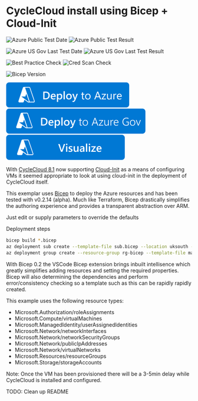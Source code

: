 # CycleCloud install using Bicep + Cloud-Init

![Azure Public Test Date](https://azurequickstartsservice.blob.core.windows.net/badges/quickstarts/microsoft.compute/vm-cyclecloud/PublicLastTestDate.svg)
![Azure Public Test Result](https://azurequickstartsservice.blob.core.windows.net/badges/quickstarts/microsoft.compute/vm-cyclecloud/PublicDeployment.svg)

![Azure US Gov Last Test Date](https://azurequickstartsservice.blob.core.windows.net/badges/quickstarts/microsoft.compute/vm-cyclecloud/FairfaxLastTestDate.svg)
![Azure US Gov Last Test Result](https://azurequickstartsservice.blob.core.windows.net/badges/quickstarts/microsoft.compute/vm-cyclecloud/FairfaxDeployment.svg)

![Best Practice Check](https://azurequickstartsservice.blob.core.windows.net/badges/quickstarts/microsoft.compute/vm-cyclecloud/BestPracticeResult.svg)
![Cred Scan Check](https://azurequickstartsservice.blob.core.windows.net/badges/quickstarts/microsoft.compute/vm-cyclecloud/CredScanResult.svg)

![Bicep Version](https://azurequickstartsservice.blob.core.windows.net/badges/quickstarts/microsoft.compute/vm-cyclecloud/BicepVersion.svg)

[![Deploy To Azure](https://raw.githubusercontent.com/Azure/azure-quickstart-templates/master/1-CONTRIBUTION-GUIDE/images/deploytoazure.svg?sanitize=true)](https://portal.azure.com/#create/Microsoft.Template/uri/https%3A%2F%2Fraw.githubusercontent.com%2FAzure%2Fazure-quickstart-templates%2Fmaster%2Fquickstarts%2Fmicrosoft.compute%2Fvm-cyclecloud%2Fazuredeploy.json)
[![Deploy To Azure US Gov](https://raw.githubusercontent.com/Azure/azure-quickstart-templates/master/1-CONTRIBUTION-GUIDE/images/deploytoazuregov.svg?sanitize=true)](https://portal.azure.us/#create/Microsoft.Template/uri/https%3A%2F%2Fraw.githubusercontent.com%2FAzure%2Fazure-quickstart-templates%2Fmaster%2Fquickstarts%2Fmicrosoft.compute%2Fvm-cyclecloud%2Fazuredeploy.json)
[![Visualize](https://raw.githubusercontent.com/Azure/azure-quickstart-templates/master/1-CONTRIBUTION-GUIDE/images/visualizebutton.svg?sanitize=true)](http://armviz.io/#/?load=https%3A%2F%2Fraw.githubusercontent.com%2FAzure%2Fazure-quickstart-templates%2Fmaster%2Fquickstarts%2Fmicrosoft.compute%2Fvm-cyclecloud%2Fazuredeploy.json)

With [CycleCloud 8.1](https://techcommunity.microsoft.com/t5/azure-compute/azure-cyclecloud-8-1-is-now-available/ba-p/1898011) now supporting [Cloud-Init](https://cloud-init.io/) as a means of configuring VMs it seemed appropriate to look at using cloud-init in the deployment of CycleCloud itself.

This exemplar uses [Bicep](https://github.com/Azure/bicep) to deploy the Azure resources and has been tested with v0.2.14 (alpha). Much like Terraform, Bicep drastically simplifies the authoring experience and provides a transparent abstraction over ARM.

Just edit or supply parameters to override the defaults

Deployment steps

```bash
bicep build *.bicep
az deployment sub create --template-file sub.bicep --location uksouth --confirm-with-what-if 
az deployment group create --resource-group rg-bicep --template-file main.bicep --confirm-with-what-if 
```

With Bicep 0.2 the VSCode Bicep extension brings inbuilt intellisence which greatly simplifies adding resources and setting the required properties. Bicep will also determining the dependencies and perform error/consistency checking so a template such as this can be rapidly rapidly created.

This example uses the following resource types:

- Microsoft.Authorization/roleAssignments
- Microsoft.Compute/virtualMachines
- Microsoft.ManagedIdentity/userAssignedIdentities
- Microsoft.Network/networkInterfaces
- Microsoft.Network/networkSecurityGroups
- Microsoft.Network/publicIpAddresses
- Microsoft.Network/virtualNetworks
- Microsoft.Resources/resourceGroups
- Microsoft.Storage/storageAccounts

Note: Once the VM has been provisioned there will be a 3-5min delay while CycleCloud is installed and configured.

TODO: Clean up README
